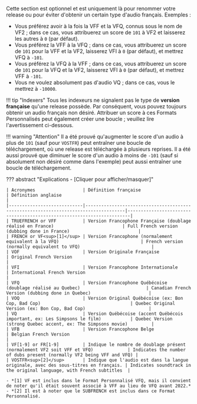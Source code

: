 Cette section est optionnel et est uniquement là pour renommer votre release ou pour éviter d'obtenir un certain type d'audio français. Exemples :

- Vous préférez avoir à la fois la VFF et la VFQ, connus sous le nom de VF2 ; dans ce cas, vous attribuerez un score de `101` à VF2 et laisserez les autres à `0` (par défaut).
- Vous préférez la VFF à la VFQ ; dans ce cas, vous attribuerez un score de `101` pour la VFF et la VF2, laisserez VFI à `0` (par défaut), et mettrez VFQ à `-101`.
- Vous préférez la VFQ à la VFF ; dans ce cas, vous attribuerez un score de `101` pour la VFQ et la VF2, laisserez VFI à `0` (par défaut), et mettrez VFF à `-101`.
- Vous ne voulez absolument pas d'audio VQ ; dans ce cas, vous le mettrez à `-10000`.

!!! tip "Indexers"
    Tous les indexeurs ne signalent pas le type de **version française** qu'une release possède. Par conséquent, vous pouvez toujours obtenir un audio français non désiré.
    Attribuer un score à ces Formats Personnalisés peut également créer une boucle ; veuillez lire l'avertissement ci-dessous.

!!! warning "Attention"
    Il a été prouvé qu'augmenter le score d'un audio à plus de `101` (sauf pour `VOSTFR`) peut entraîner une boucle de téléchargement, où une release est téléchargée à plusieurs reprises.
    Il a été aussi prouvé que diminuer le score d'un audio à moins de `-101` (sauf si absolument non désiré comme dans l'exemple) peut aussi entraîner une boucle de téléchargement.

??? abstract "Explications - [Cliquer pour afficher/masquer]"

    | Acronymes                  | Définition française                                                                | Définition anglaise                                                   |
    |----------------------------|-------------------------------------------------------------------------------------|-----------------------------------------------------------------------|
    | TRUEFRENCH or VFF          | Version Francophone Française (doublage réalisé en France)                          | Full French version (dubbing done in France)                          |
    | FRENCH or VF<sup>[1]</sup> | Version Francophone (normalement equivalent à la VFQ)                               | French version (normally equivalent to VFQ)                           |
    | VOF                        | Version Originale Française                                                         | Original French Version                                               |
    | VFI                        | Version Francophone Internationale                                                  | International French Version                                          |
    | VFQ                        | Version Francophone Québécoise (doublage réalisé au Quebec)                         | Canadian French Version (dubbing done in Quebec)                      |
    | VOQ                        | Version Original Québécoise (ex: Bon Cop, Bad Cop)                                  | Quebec Original Version (ex: Bon Cop, Bad Cop)                        |
    | VQ                         | Version Québécoise (accent Québécois important, ex: Les Simpsons le film)           | Quebec Version (strong Quebec accent, ex: The Simpsons movie)         |
    | VFB                        | Version Francophone Belge                                                           | Belgian French Version                                                |
    | VF[1-9] or FR[1-9]         | Indique le nombre de doublage présent (normalement VF2 soit VFF et VFQ)             | Indicates the number of dubs present (normally VF2 being VFF and VFQ) |
    | VOSTFR<sup>[2]</sup>       | Indique que l'audio est dans la langue originale, avec des sous-titres en français. | Indicates soundtrack in the original language, with French subtitles  |

    - *[1] VF est inclus dans le Format Personnalisé VFQ, mais il convient de noter qu'il était souvent associé à VFF au lieu de VFQ avant 2022.*
    - *[2] Il est à noter que le SUBFRENCH est inclus dans ce Format Personnalisé.
